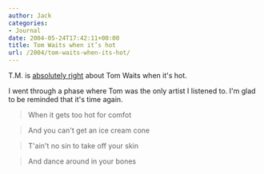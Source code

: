 ```yaml
---
author: Jack
categories:
- Journal
date: 2004-05-24T17:42:11+00:00
title: Tom Waits when it’s hot
url: /2004/tom-waits-when-its-hot/
---
```


T.M. is [absolutely right][1] about Tom Waits when it's hot.

I went through a phase where Tom was the only artist I listened to. I'm glad to be reminded that it's time again.

> 
> 
> When it gets too hot for comfot
  
> 
  
> And you can't get an ice cream cone
  
> 
  
> T'ain't no sin to take off your skin
  
> 
  
> And dance around in your bones
> 
>

 [1]: http://www.tmcamp.com